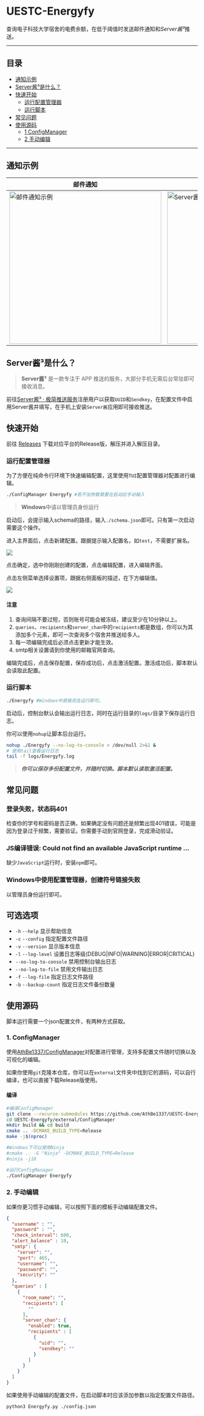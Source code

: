 # UESTC-Energyfy

查询电子科技大学宿舍的电费余额，在低于阈值时发送邮件通知和*Server酱³*推送。

---

## 目录

- [通知示例](#通知示例)
- [Server酱³是什么？](#server酱³是什么)
- [快速开始](#快速开始)
  - [运行配置管理器](#运行配置管理器)
  - [运行脚本](#运行脚本)
- [常见问题](#常见问题)
- [使用源码](#使用源码)
  - [1 ConfigManager](#1-configmanager)
  - [2 手动编辑](#2-手动编辑)

---

## 通知示例

| 邮件通知                                                     | Server酱推送                                                 |
| ------------------------------------------------------------ | ------------------------------------------------------------ |
| <img src="https://cloud.athbe.cn/f/Bef9/9USEFCXMK2QMH%602KP%28GX%7DTP.png" width="400" alt="邮件通知示例" /> | <img src="https://cloud.athbe.cn/f/RNtB/578d16a600844487c70255a8e49b6911.jpg" width="400" alt="Server酱推送示例" /> |

## Server酱³是什么？

> **Server酱³** 是一款专注于 APP 推送的服务，大部分手机无需后台常驻即可接收消息。

前往[Server酱³ · 极简推送服务](https://sc3.ft07.com/)注册用户以获取`UUID`和`Sendkey`，在配置文件中启用Server酱并填写，在手机上安装`Server酱`应用即可接收推送。

## 快速开始

前往 [Releases](https://github.com/AthBe1337/UESTC-Energyfy/releases) 下载对应平台的Release版，解压并进入解压目录。

### 运行配置管理器

为了方便在纯命令行环境下快速编辑配置，这里使用`TUI`配置管理器对配置进行编辑。

```bash
./ConfigManager Energyfy #若不加参数需要在启动后手动输入
```

>**Windows**中请以管理员身份运行

启动后，会提示输入schema的路径，输入`./schema.json`即可。只有第一次启动需要这个操作。

进入主界面后，点击新建配置。跟据提示输入配置名，如`test`，不需要扩展名。

![](https://cloud.athbe.cn/f/dgiO/1J502MK3%7D@@C~%28R@Q$%5DFKX3.png)

点击确定，选中你刚刚创建的配置，点击编辑配置，进入编辑界面。

点击左侧菜单选择设置项，跟据右侧面板的描述，在下方编辑值。

![](https://cloud.athbe.cn/f/9wFp/QBI7J%5BMN__R%25%60%29LZT%7D0U%7B_N.png)

#### 注意

1. 查询间隔不要过短，否则账号可能会被冻结，建议至少在10分钟以上。
2. `queries`、`recipients`和`server_chan`中的`recipients`都是数组，你可以为其添加多个元素，即可一次查询多个宿舍并推送给多人。
3. 每一项编辑完成后必须点击更新才能生效。
4. smtp相关设置请到你使用的邮箱官网查询。

编辑完成后，点击保存配置，保存成功后，点击激活配置。激活成功后，脚本默认会读取此配置。

### 运行脚本

```bash
./Energyfy #Windows中直接双击运行即可。
```

启动后，控制台默认会输出运行日志，同时在运行目录的`logs/`目录下保存运行日志。

你可以使用`nohup`让脚本后台运行。

```bash
nohup ./Energyfy --no-log-to-console > /dev/null 2>&1 &
# 使用tail查看运行日志
tail -f logs/Energyfy.log
```

>***你可以保存多份配置文件，并随时切换。脚本默认读取激活配置。***

## 常见问题

### 登录失败，状态码401

检查你的学号和密码是否正确，如果确定没有问题还是频繁出现401错误，可能是因为登录过于频繁，需要验证。你需要手动到官网登录，完成滑动验证。

### JS编译错误: Could not find an available JavaScript runtime ...

缺少`JavaScript`运行时，安装`npm`即可。

### Windows中使用配置管理器，创建符号链接失败

以管理员身份运行即可。

## 可选选项

- `-h` `--help` 显示帮助信息
- `-c` `--config` 指定配置文件路径
- `-v` `--version` 显示版本信息
- `-l` `--log-level` 设置日志等级(DEBUG|INFO|WARNING|ERROR|CRITICAL)
- `--no-log-to-console` 禁用控制台输出日志
- `--no-log-to-file` 禁用文件输出日志
- `-f` `--log-file` 指定日志文件路径
- `-b` `--backup-count` 指定日志文件备份数量

## 使用源码

脚本运行需要一个json配置文件，有两种方式获取。

### 1. ConfigManager

使用[AthBe1337/ConfigManager](https://github.com/AthBe1337/ConfigManager)对配置进行管理，支持多配置文件随时切换以及可视化的编辑。

如果你使用`git`克隆本仓库，你可以在`external`文件夹中找到它的源码，可以自行编译，也可以直接下载Release版使用。

#### 编译

```bash
#编译ConfigManager
git clone --recurse-submodules https://github.com/AthBe1337/UESTC-Energyfy.git
cd UESTC-Energyfy/external/ConfigManager
mkdir build && cd build
cmake .. -DCMAKE_BUILD_TYPE=Release
make -j$(nproc)

#Windows下可以使用Ninja
#cmake .. -G "Ninja" -DCMAKE_BUILD_TYPE=Release
#ninja -j18

#运行ConfigManager
./ConfigManager Energyfy
```

### 2. 手动编辑

如果你更习惯手动编辑，可以按照下面的模板手动编辑配置文件。

```json
{
  "username" : "",
  "password" : "",
  "check_interval": 600,
  "alert_balance" : 10,
  "smtp": {
    "server": "",
    "port": 465,
    "username": "",
    "password": "",
    "security": ""
  },
  "queries" : [
    {
      "room_name": "",
      "recipients": [
        ""
      ],
      "server_chan": {
        "enabled": true,
        "recipients" : [
          {
            "uid": "",
            "sendkey": ""
          }
        ]
      }
    }
  ]
}
```

如果使用手动编辑的配置文件，在启动脚本时应该添加参数以指定配置文件路径。

```bash
python3 Energyfy.py ./config.json
```